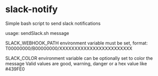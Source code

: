 # slack-notify
Simple bash script to send slack notifications

 usage:  sendSlack.sh message

  SLACK_WEBHOOK_PATH environment variable must be set, format: T00000000/B00000000/XXXXXXXXXXXXXXXXXXXXXXXX
  
  SLACK_COLOR environment variable can be optionally set to color the message
   Valid values are good, warning, danger or a hex value like #439FE0
